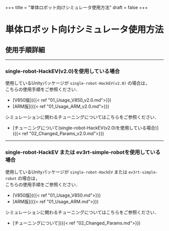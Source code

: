 +++
title = "単体ロボット向けシミュレータ使用方法"
draft = false
+++

# 単体ロボット向けシミュレータ使用方法



## 使用手順詳細

------
### single-robot-HackEV(v2.0)を使用している場合

使用しているUnityパッケージが `single-robot-HackEV(v2.0)` の場合は，  
こちらの使用手順をご参照ください．

- [V850版]({{< ref "01_Usage_V850_v2.0.md">}})
- [ARM版]({{< ref "01_Usage_ARM_v2.0.md">}})

シミュレーションに関わるチューニングについてはこちらをご参照ください．

- [チューニングについて(single-robot-HackEV(v2.0)を使用している場合)]({{< ref "02_Changed_Params_v2.0.md">}})

------

### single-robot-HackEV または ev3rt-simple-robotを使用している場合

使用しているUnityパッケージが `single-robot-HackEV` または `ev3rt-simple-robot` の場合は，  
こちらの使用手順をご参照ください．

- [V850版]({{< ref "01_Usage_V850.md">}})
- [ARM版]({{< ref "01_Usage_ARM.md">}})

シミュレーションに関わるチューニングについてはこちらをご参照ください．

- [チューニングについて]({{< ref "02_Changed_Params.md">}})

